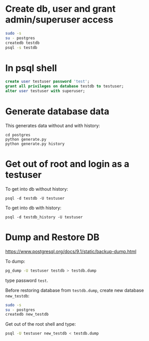 # Create db, user and grant admin/superuser access
``` bash
sudo -s
su - postgres
createdb testdb
psql -s testdb
```

# In psql shell
``` sql
create user testuser password 'test';
grant all privileges on database testdb to testuser;
alter user testuser with superuser;
```

# Generate database data

This generates data without and with history:

```
cd postgres
python generate.py
python generate.py history
```


# Get out of root and login as a testuser

To get into db without history:
```
psql -d testdb -U testuser
```

To get into db with history:
```
psql -d testdb_history -U testuser
```

# Dump and Restore DB

https://www.postgresql.org/docs/9.1/static/backup-dump.html

To dump:

``` bash
pg_dump -U testuser testdb > testdb.dump
```

type password `test`.

Before restoring database from `testdb.dump`, create new database `new_testdb`:

``` bash
sudo -s
su - postgres
createdb new_testdb
```

Get out of the root shell and type:

``` bash
psql -U testuser new_testdb < testdb.dump
```
